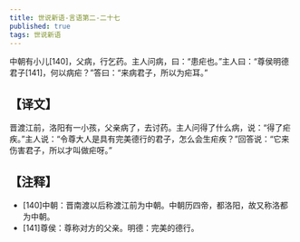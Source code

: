 ```yaml
---
title: 世说新语-言语第二-二十七
published: true
tags: 世说新语
---
```


中朝有小儿[140]，父病，行乞药。主人问病，曰：“患疟也。”主人曰：“尊侯明德君子[141]，何以病疟？”答曰：“来病君子，所以为疟耳。”

## 【译文】

晋渡江前，洛阳有一小孩，父亲病了，去讨药。主人问得了什么病，说：“得了疟疾。”主人说：“令尊大人是具有完美德行的君子，怎么会生疟疾？”回答说：“它来伤害君子，所以才叫做疟呀。”

## 【注释】

- [140]中朝：晋南渡以后称渡江前为中朝。中朝历四帝，都洛阳，故又称洛都为中朝。
- [141]尊侯：尊称对方的父亲。明德：完美的德行。
